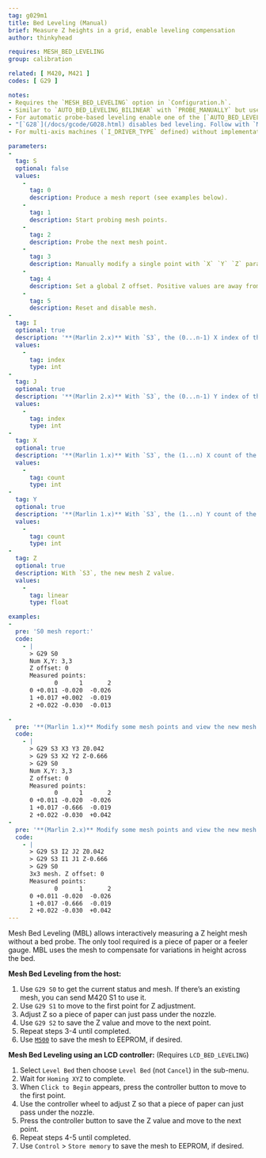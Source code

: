 ```yaml
---
tag: g029m1
title: Bed Leveling (Manual)
brief: Measure Z heights in a grid, enable leveling compensation
author: thinkyhead

requires: MESH_BED_LEVELING
group: calibration

related: [ M420, M421 ]
codes: [ G29 ]

notes:
- Requires the `MESH_BED_LEVELING` option in `Configuration.h`.
- Similar to `AUTO_BED_LEVELING_BILINEAR` with `PROBE_MANUALLY` but uses less SRAM.
- For automatic probe-based leveling enable one of the [`AUTO_BED_LEVELING_*`](/docs/configuration/configuration.html#bed-leveling) options instead.
- "[`G28`](/docs/gcode/G028.html) disables bed leveling. Follow with `M420 S` to turn leveling on, or use `RESTORE_LEVELING_AFTER_G28` to automatically keep leveling on after [`G28`](/docs/gcode/G028.html)."
- For multi-axis machines (`I_DRIVER_TYPE` defined) without implementation of inverse kinematics, bed leveling produces wrong results while the toolhead is not oriented vertical and perpendicular to the bed and must be turned off with `M420 S0`.

parameters:
-
  tag: S
  optional: false
  values:
    -
      tag: 0
      description: Produce a mesh report (see examples below).
    -
      tag: 1
      description: Start probing mesh points.
    -
      tag: 2
      description: Probe the next mesh point.
    -
      tag: 3
      description: Manually modify a single point with `X` `Y` `Z` parameters. (See also [`M421`](/docs/gcode/M421.html).)
    -
      tag: 4
      description: Set a global Z offset. Positive values are away from the bed; negative values are closer.
    -
      tag: 5
      description: Reset and disable mesh.
-
  tag: I
  optional: true
  description: '**(Marlin 2.x)** With `S3`, the (0...n-1) X index of the mesh value to modify.'
  values:
    -
      tag: index
      type: int
-
  tag: J
  optional: true
  description: '**(Marlin 2.x)** With `S3`, the (0...n-1) Y index of the mesh value to modify.'
  values:
    -
      tag: index
      type: int
-
  tag: X
  optional: true
  description: '**(Marlin 1.x)** With `S3`, the (1...n) X count of the mesh value to modify.'
  values:
    -
      tag: count
      type: int
-
  tag: Y
  optional: true
  description: '**(Marlin 1.x)** With `S3`, the (1...n) Y count of the mesh value to modify.'
  values:
    -
      tag: count
      type: int
-
  tag: Z
  optional: true
  description: With `S3`, the new mesh Z value.
  values:
    -
      tag: linear
      type: float

examples:
-
  pre: 'S0 mesh report:'
  code:
    - |
      > G29 S0
      Num X,Y: 3,3
      Z offset: 0
      Measured points:
             0      1       2
      0 +0.011 -0.020  -0.026
      1 +0.017 +0.002  -0.019
      2 +0.022 -0.030  -0.013

-
  pre: '**(Marlin 1.x)** Modify some mesh points and view the new mesh:'
  code:
    - |
      > G29 S3 X3 Y3 Z0.042
      > G29 S3 X2 Y2 Z-0.666
      > G29 S0
      Num X,Y: 3,3
      Z offset: 0
      Measured points:
             0      1       2
      0 +0.011 -0.020  -0.026
      1 +0.017 -0.666  -0.019
      2 +0.022 -0.030  +0.042
-
  pre: '**(Marlin 2.x)** Modify some mesh points and view the new mesh:'
  code:
    - |
      > G29 S3 I2 J2 Z0.042
      > G29 S3 I1 J1 Z-0.666
      > G29 S0
      3x3 mesh. Z offset: 0
      Measured points:
             0      1       2
      0 +0.011 -0.020  -0.026
      1 +0.017 -0.666  -0.019
      2 +0.022 -0.030  +0.042
---
```


Mesh Bed Leveling (MBL) allows interactively measuring a Z height mesh without a bed probe. The only tool required is a piece of paper or a feeler gauge. MBL uses the mesh to compensate for variations in height across the bed.

**Mesh Bed Leveling from the host:**

1. Use `G29 S0` to get the current status and mesh. If there’s an existing mesh, you can send M420 S1 to use it.
2. Use `G29 S1` to move to the first point for Z adjustment.
3. Adjust Z so a piece of paper can just pass under the nozzle.
4. Use `G29 S2` to save the Z value and move to the next point.
5. Repeat steps 3-4 until completed.
6. Use [`M500`](/docs/gcode/M500.html) to save the mesh to EEPROM, if desired.

**Mesh Bed Leveling using an LCD controller:** (Requires `LCD_BED_LEVELING`)

1. Select `Level Bed` then choose `Level Bed` (not `Cancel`) in the sub-menu.
2. Wait for `Homing XYZ` to complete.
3. When `Click to Begin` appears, press the controller button to move to the first point.
4. Use the controller wheel to adjust Z so that a piece of paper can just pass under the nozzle.
5. Press the controller button to save the Z value and move to the next point.
6. Repeat steps 4-5 until completed.
7. Use `Control` > `Store memory` to save the mesh to EEPROM, if desired.
